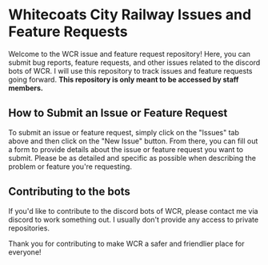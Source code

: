 # Whitecoats City Railway Issues and Feature Requests

Welcome to the WCR issue and feature request repository! Here, you can submit bug reports, feature requests, and other issues related to the discord bots of WCR. I will use this repository to track issues and feature requests going forward. **This repository is only meant to be accessed by staff members.**

## How to Submit an Issue or Feature Request

To submit an issue or feature request, simply click on the "Issues" tab above and then click on the "New Issue" button. From there, you can fill out a form to provide details about the issue or feature request you want to submit. Please be as detailed and specific as possible when describing the problem or feature you're requesting.

## Contributing to the bots

If you'd like to contribute to the discord bots of WCR, please contact me via discord to work something out. I usually don't provide any access to private repositories.

Thank you for contributing to make WCR a safer and friendlier place for everyone!
